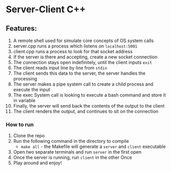 # Server-Client C++

## Features:
1. A remote shell used for simulate core concepts of OS system calls
2. server.cpp runs a process which listens on `localhost:5001`
3. client.cpp runs a process to look for that socket address
4. If the server is there and accepting, create a new socket connection
5. The connection stays open indefinitely, until the client inputs `exit`
6. The client reads input line by line from `stdin`
7. The client sends this data to the server, the server handles the processing
8. The server makes a pipe system call to create a child process and execute the input
9. The exec System call is looking to execute a bash command and store it in variable
10. Finally, the server will send back the contents of the output to the client
11. The client renders the output, and continues to sit on the connection


### How to run
1. Clone the repo
2. Run the following command in the directory to compile
   * `make all` - the Makefile will generate a `server` and `client` executable
3. Open two separate terminals and run `server` in the first open
4. Once the server is running, run `client` in the other Once
5. Play around and enjoy!
